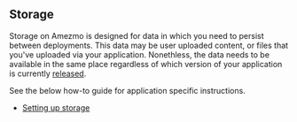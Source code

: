## Storage

Storage on Amezmo is designed for data in which you need to persist between deployments. This data
may be user uploaded content, or files that you've uploaded via your application. Nonethless, the data needs to be available in the same place regardless of which version of your application
is currently [released](https://www.amezmo.com/docs/deployments/directories).

See the below how-to guide for application specific instructions.

- [Setting up storage](/docs/how-to-guides/setting-up-the-storage-directory)